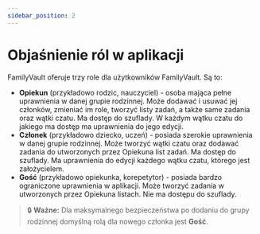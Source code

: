 ```yaml
---
sidebar_position: 2
---
```



# Objaśnienie ról w aplikacji

FamilyVault oferuje trzy role dla użytkowników FamilyVault. Są to:

- **Opiekun** (przykładowo rodzic, nauczyciel) - osoba mająca pełne uprawnienia w danej grupie rodzinnej. Może dodawać i usuwać jej członków, zmieniać im role, tworzyć listy zadań, a także same zadania oraz wątki czatu. Ma dostęp do szuflady. W każdym wątku czatu do jakiego ma dostęp ma uprawnienia do jego edycji.
- **Członek** (przykładowo dziecko, uczeń) - posiada szerokie uprawnienia w danej grupie rodzinnej. Może tworzyć wątki czatu oraz dodawać zadania do utworzonych przez Opiekuna list zadań. Ma dostęp do szuflady. Ma uprawnienia do edycji każdego wątku czatu, którego jest założycielem.
- **Gość** (przykładowo opiekunka, korepetytor) - posiada bardzo ograniczone uprawnienia w aplikacji. Może tworzyć zadania w utworzonych przez Opiekuna listach. Nie ma dostępu do szuflady.

> 🔒 **Ważne:** Dla maksymalnego bezpieczeństwa po dodaniu do grupy rodzinnej domyślną rolą dla nowego członka jest **Gość**.